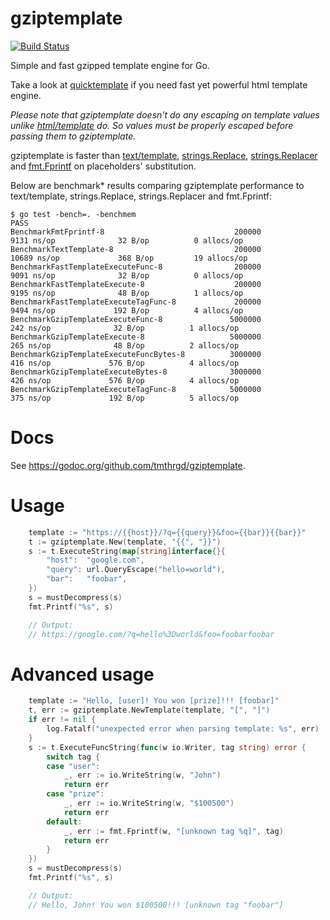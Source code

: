 gziptemplate
============

[![Build Status](https://travis-ci.com/tmthrgd/gziptemplate.svg?token=zvBahcneBzztKy9scr2f&branch=master)](https://travis-ci.com/tmthrgd/gziptemplate)

Simple and fast gzipped template engine for Go.

Take a look at [quicktemplate](https://github.com/valyala/quicktemplate) if you  need fast yet powerful html template engine.

*Please note that gziptemplate doesn't do any escaping on template values
unlike [html/template](https://golang.org/pkg/html/template/) do. So values
must be properly escaped before passing them to gziptemplate.*

gziptemplate is faster than [text/template](https://golang.org/pkg/text/template/),
[strings.Replace](https://golang.org/pkg/strings/#Replace),
[strings.Replacer](https://golang.org/pkg/strings/#Replacer)
and [fmt.Fprintf](https://golang.org/pkg/fmt/#Fprintf) on placeholders' substitution.

Below are benchmark* results comparing gziptemplate performance to text/template,
strings.Replace, strings.Replacer and fmt.Fprintf:

```
$ go test -bench=. -benchmem
PASS
BenchmarkFmtFprintf-8                             200000              9131 ns/op              32 B/op          0 allocs/op
BenchmarkTextTemplate-8                           200000             10689 ns/op             368 B/op         19 allocs/op
BenchmarkFastTemplateExecuteFunc-8                200000              9091 ns/op              32 B/op          0 allocs/op
BenchmarkFastTemplateExecute-8                    200000              9195 ns/op              48 B/op          1 allocs/op
BenchmarkFastTemplateExecuteTagFunc-8             200000              9494 ns/op             192 B/op          4 allocs/op
BenchmarkGzipTemplateExecuteFunc-8               5000000               242 ns/op              32 B/op          1 allocs/op
BenchmarkGzipTemplateExecute-8                   5000000               265 ns/op              48 B/op          2 allocs/op
BenchmarkGzipTemplateExecuteFuncBytes-8          3000000               416 ns/op             576 B/op          4 allocs/op
BenchmarkGzipTemplateExecuteBytes-8              3000000               426 ns/op             576 B/op          4 allocs/op
BenchmarkGzipTemplateExecuteTagFunc-8            5000000               375 ns/op             192 B/op          5 allocs/op
```


Docs
====

See https://godoc.org/github.com/tmthrgd/gziptemplate.


Usage
=====

```go
	template := "https://{{host}}/?q={{query}}&foo={{bar}}{{bar}}"
	t := gziptemplate.New(template, "{{", "}}")
	s := t.ExecuteString(map[string]interface{}{
		"host":  "google.com",
		"query": url.QueryEscape("hello=world"),
		"bar":   "foobar",
	})
	s = mustDecompress(s)
	fmt.Printf("%s", s)

	// Output:
	// https://google.com/?q=hello%3Dworld&foo=foobarfoobar
```


Advanced usage
==============

```go
	template := "Hello, [user]! You won [prize]!!! [foobar]"
	t, err := gziptemplate.NewTemplate(template, "[", "]")
	if err != nil {
		log.Fatalf("unexpected error when parsing template: %s", err)
	}
	s := t.ExecuteFuncString(func(w io.Writer, tag string) error {
		switch tag {
		case "user":
			_, err := io.WriteString(w, "John")
			return err
		case "prize":
			_, err := io.WriteString(w, "$100500")
			return err
		default:
			_, err := fmt.Fprintf(w, "[unknown tag %q]", tag)
			return err
		}
	})
	s = mustDecompress(s)
	fmt.Printf("%s", s)

	// Output:
	// Hello, John! You won $100500!!! [unknown tag "foobar"]
```
